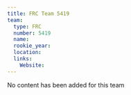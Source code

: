 ```yaml
---
title: FRC Team 5419
team:
  type: FRC
  number: 5419
  name: 
  rookie_year: 
  location: 
  links:
    Website: 
---
```

No content has been added for this team